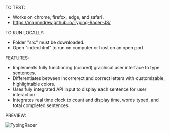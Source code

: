 TO TEST:
 - Works on chrome, firefox, edge, and safari. 
 - https://mannndrew.github.io/Typing-Racer-JS/

TO RUN LOCALLY:
 - Folder "src" must be downloaded.
 - Open "index.html" to run on computer or host on an open port.

FEATURES:
 - Implements fully functioning (colored) graphical user interface to type sentences.
 - Differentiates between incorrerect and correct letters with customizable, highlightable colors.
 - Uses fuly integrated API input to display each sentence for user interaction.
 - Integrates real time clock to count and display time, words typed, and total completed sentences.

PREVIEW:

![TypingRacer](https://user-images.githubusercontent.com/110883231/210280134-133866f6-5dbc-4f64-9e46-62bbf9f26984.gif)
